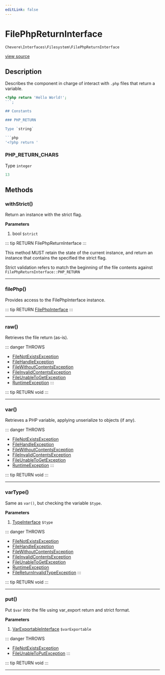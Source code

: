 ```yaml
---
editLink: false
---
```


# FilePhpReturnInterface

`Chevere\Interfaces\Filesystem\FilePhpReturnInterface`

[view source](https://github.com/chevere/chevere/blob/master/interfaces/Filesystem/FilePhpReturnInterface.php)

## Description

Describes the component in charge of interact with `.php` files that return a variable.

```php
<?php return 'Hello World!';
```;

## Constants

### PHP_RETURN

Type `string`

```php
'<?php return '
```

### PHP_RETURN_CHARS

Type `integer`

```php
13
```

## Methods

### withStrict()

Return an instance with the strict flag.

**Parameters**

1. bool `$strict`

::: tip RETURN
FilePhpReturnInterface
:::

This method MUST retain the state of the current instance, and return
an instance that contains the specified the strict flag.

Strict validation refers to match the beginning of the file contents
against `FilePhpReturnInterface::PHP_RETURN`

---

### filePhp()

Provides access to the FilePhpInterface instance.

::: tip RETURN
[FilePhpInterface](./FilePhpInterface.md)
:::

---

### raw()

Retrieves the file return (as-is).

::: danger THROWS
- [FileNotExistsException](../../Exceptions/Filesystem/FileNotExistsException.md)
- [FileHandleException](../../Exceptions/Filesystem/FileHandleException.md)
- [FileWithoutContentsException](../../Exceptions/Filesystem/FileWithoutContentsException.md)
- [FileInvalidContentsException](../../Exceptions/Filesystem/FileInvalidContentsException.md)
- [FileUnableToGetException](../../Exceptions/Filesystem/FileUnableToGetException.md)
- [RuntimeException](../../Exceptions/Core/RuntimeException.md)
:::

::: tip RETURN
void
:::

---

### var()

Retrieves a PHP variable, applying unserialize to objects (if any).

::: danger THROWS
- [FileNotExistsException](../../Exceptions/Filesystem/FileNotExistsException.md)
- [FileHandleException](../../Exceptions/Filesystem/FileHandleException.md)
- [FileWithoutContentsException](../../Exceptions/Filesystem/FileWithoutContentsException.md)
- [FileInvalidContentsException](../../Exceptions/Filesystem/FileInvalidContentsException.md)
- [FileUnableToGetException](../../Exceptions/Filesystem/FileUnableToGetException.md)
- [RuntimeException](../../Exceptions/Core/RuntimeException.md)
:::

::: tip RETURN
void
:::

---

### varType()

Same as `var()`, but checking the variable `$type`.

**Parameters**

1. [TypeInterface](../Type/TypeInterface.md) `$type`

::: danger THROWS
- [FileNotExistsException](../../Exceptions/Filesystem/FileNotExistsException.md)
- [FileHandleException](../../Exceptions/Filesystem/FileHandleException.md)
- [FileWithoutContentsException](../../Exceptions/Filesystem/FileWithoutContentsException.md)
- [FileInvalidContentsException](../../Exceptions/Filesystem/FileInvalidContentsException.md)
- [FileUnableToGetException](../../Exceptions/Filesystem/FileUnableToGetException.md)
- [RuntimeException](../../Exceptions/Core/RuntimeException.md)
- [FileReturnInvalidTypeException](../../Exceptions/Filesystem/FileReturnInvalidTypeException.md)
:::

::: tip RETURN
void
:::

---

### put()

Put `$var` into the file using var_export return and strict format.

**Parameters**

1. [VarExportableInterface](../VarExportable/VarExportableInterface.md) `$varExportable`

::: danger THROWS
- [FileNotExistsException](../../Exceptions/Filesystem/FileNotExistsException.md)
- [FileUnableToPutException](../../Exceptions/Filesystem/FileUnableToPutException.md)
:::

::: tip RETURN
void
:::

---
